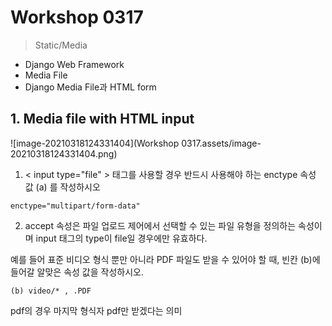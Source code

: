 # Workshop 0317

> Static/Media



* Django Web Framework
* Media File
* Django Media File과 HTML form





## 1. Media file with HTML input

![image-20210318124331404](Workshop 0317.assets/image-20210318124331404.png)



1) < input type="file" > 태그를 사용할 경우 반드시 사용해야 하는 enctype 속성 값 (a) 를 작성하시오



```django
enctype="multipart/form-data"
```





2) accept 속성은 파일 업로드 제어에서 선택할 수 있는 파일 유형을 정의하는 속성이며 input 태그의 type이 file일 경우에만 유효하다.

예를 들어 표준 비디오 형식 뿐만 아니라 PDF 파일도 받을 수 있어야 할 때, 빈칸 (b)에 들어갈 알맞은 속성 값을 작성하시오.



```
(b) video/* , .PDF
```



pdf의 경우 마지막 형식자 pdf만 받겠다는 의미

